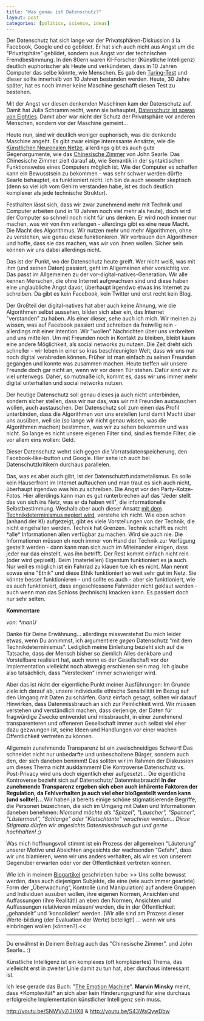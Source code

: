 ```yaml
---
title: "Was genau ist Datenschutz?"
layout: post
categories: [politics, science, ideas]
---
```

Der Datenschutz hat sich lange vor der Privatsphären-Diskussion á la Facebook, Google und co gebildet. Er hat sich auch nicht aus Angst um die "Privatsphäre" gebildet, sondern aus Angst vor der technischen Fremdbestimmung. In den 80ern waren KI-Forscher (Künstliche Intelligenz) deutlich euphorischer als Heute und verkündeten, dass in 10 Jahren Computer das selbe könnte, wie Menschen. Es gab den <a href="http://de.wikipedia.org/wiki/Turing-Test">Turing-Test</a> und dieser sollte innerhalb von 10 Jahren bestanden werden. Heute, 30 Jahre später, hat es noch immer keine Maschine geschafft diesen Test zu bestehen.

Mit der Angst vor diesen denkenden Maschinen kam der Datenschutz auf. Damit hat Julia Schramm recht, wenn sie behauptet, <a href="http://www.spiegel.de/netzwelt/netzpolitik/0,1518,749831,00.html">Datenschutz ist sowas von Eighties</a>. Damit aber war nicht der Schutz der Privatsphäre vor anderen Menschen, sondern vor der Maschine gemeint...

Heute nun, sind wir deutlich weniger euphorisch, was die denkende Maschine angeht. Es gibt zwar einige interessante Ansätze, wie die <a href="http://de.wikipedia.org/wiki/K%C3%BCnstliches_neuronales_Netz">Künstlichen Neuronalen Netze</a>, allerdings gibt es auch gute Gegenargumente, wie das <a href="http://de.wikipedia.org/wiki/Chinesisches_Zimmer">Chinesische Zimmer</a> von John Searle. Das Chinesische Zimmer zielt darauf ab, wie Semantik in der syntaktischen Funktionsweise eines Computers möglich ist. Wie der Computer es schaffen kann ein Bewusstsein zu bekommen - was sehr schwer werden dürfte. Searle behauptet, es funktioniert nicht. Ich bin da auch seeeehr skeptisch (denn so viel ich vom Gehirn verstanden habe, ist es doch deutlich komplexer als jede technische Struktur).

Festhalten lässt sich, dass wir zwar zunehmend mehr mit Technik und Computer arbeiten (und in 10 Jahren noch viel mehr als heute), doch wird der Computer so schnell noch nicht für uns denken. Er wird noch immer nur machen, was wir von ihm verlangen - allerdings gibt es eine neue Macht. Die Macht des Algorithmus. Wir nutzen mehr und mehr Algorithmen, ohne zu verstehen, wie genau diese funktionieren. Wir vertrauen den Algorithmen und hoffe, dass sie das machen, was wir von ihnen wollen. Sicher sein können wir uns dabei allerdings nicht.

Das ist der Punkt, wo der Datenschutz heute greift. Wer nicht weiß, was mit ihm (und seinen Daten) passiert, geht im Allgemeinen eher vorsichtig vor. Das passt im Allgemeinen zu der vor-digital-natives-Generation. Wir alle kennen Menschen, die ohne Internet aufgwachsen sind und diese haben eine unglaubliche Angst davor, überhaupt irgendwo etwas ins Internet zu schreiben. Da gibt es kein Facebook, kein Twitter und erst recht kein Blog.

Der Großteil der digital-natives hat aber auch keine Ahnung, wie die Algorithmen selbst aussehen, bilden sich aber ein, das Internet "verstanden" zu haben. Als einer dieser, sehe auch ich mich. Wir meinen zu wissen, was auf Facebook passiert und schreiben da freiwillig rein - allerdings mit einer Intention. Wir "wollen" Nachrichten über uns verbreiten und uns mitteilen. Um mit Freunden noch in Kontakt zu bleiben, bleibt kaum eine andere Möglichkeit, als social networks zu nutzen. Die Zeit dreht sich schneller - wir leben in einer so kras beschleunigten Welt, dass wir uns nur noch digital verabreden können. Früher ist man einfach zu seinen Freunden gegangen und konnte was zusammen machen. Heute treffen wir unsere Freunde doch gar nicht an, wenn wir vor deren Tür stehen. Dafür sind wir zu viel unterwegs. Daher, so mutmaße ich, kommt es, dass wir uns immer mehr digital unterhalten und social networks nutzen.

Der heutige Datenschutz soll genau dieses ja auch nicht unterbinden, sondern sicher stellen, dass wir nur das, was wir mit Freunden austauschen wollen, auch austauschen. Der Datenschutz soll zum einen das Profil unterbinden, dass die Algorithmen von uns erstellen (und damit Macht über uns ausüben, weil sie (so lange wir nicht genau wissen, was die Algorithmen machen) bestimmen, was wir zu sehen bekommen und was nicht. So lange es nicht unsere eigenen Filter sind, sind es fremde Filter, die vor allem eins wollen: Geld.

Dieser Datenschutz wehrt sich gegen die Vorratsdatenspeicherung, den Facebook-like-button und Google. Hier sehe ich auch bei Datenschutzkritikern durchaus parallelen.

Das, was es aber auch gibt, ist der Datenschutzfundametalismus. Es solle kein Häuserfront im Internet auftauchen und man traut es sich auch nicht, überhaupt irgendwo was hin zu schreiben. Die Angst vor den Party-Kotze-Fotos. Hier allerdings kann man es gut runterbrechen auf das "Jeder stellt das von sich ins Netz, was er da haben will", die informationelle Selbstbestimmung.
Weshalb aber auch dieser Ansatz <a href="http://deliberationfront.wordpress.com/2011/05/18/technik-frisst-privatsphare-zweithirn-fur-spackos/">mit dem Technikdeterminismus negiert wird</a>, verstehe ich nicht. Wie oben schon (anhand der KI) aufgezeigt, gibt es viele Vorstellungen von der Technik, die nicht eingehalten werden. Technik hat Grenzen. Technik schafft es nicht \*alle\* Informationen allen verfügbar zu machen. Wird sie auch nie. Die Informationen müssen eh noch immer von Hand der Technik zur Verfügung gestellt werden - dann kann man sich auch im Miteinander einigen, dass jeder nur das einstellt, was ihn betrifft. Der Rest kommt einfach nicht rein (oder wird gepixelt). Beim (materiellen) Eigentum funktioniert es ja auch. Nur weil es möglich ist ein Fahrrad zu klauen tue ich es nicht. Man nennt sowas eine "Ethik" und diese Ethik funktioniert so weit sehr gut im Netz. Sie könnte besser funktionieren - und sollte es auch - aber sie funktioniert, wie es auch funktioniert, dass angeschlossene Fahrräder nicht geklaut werden - auch wenn man das Schloss (technisch) knacken kann. Es passiert doch nur sehr selten.
		

__Kommentare__
			
_von: \*manU_
			
Danke für Deine Erwähnung... allerdings missverstehst Du mich leider etwas, wenn Du annimmst, ich argumentiere _gegen_ Datenschutz "mit dem Technikdeterminismus". Lediglich meine Einleitung bezieht sich auf die Tatsache, dass der Mensch bisher so ziemlich Alles denkbare und Vorstellbare realisiert hat, auch wenn es der Gesellschaft vor der Implementation vielleicht noch abwegig erschienen sein mag. 
Ich glaube also tatsächlich, dass "Verstecken" immer schwieriger wird. 

Aber das ist nicht der eigentliche Punkt meiner Ausführungen:
Im Grunde ziele ich darauf ab, unsere individuelle ethische Sensibilität im Bezug auf den Umgang mit Daten zu schärfen. Ganz einfach gesagt, sollten wir darauf Hinwirken, dass Datenmissbrauch an sich zur Peinlichkeit wird. Wir müssen verstehen und verständlich machen, dass derjenige, der Daten für fragwürdige Zwecke entwendet und missbraucht, in einer zunehmend transparenteren und offeneren Gesellschaft  immer auch selbst viel eher dazu gezwungen ist, seine Ideen und Handlungen vor einer wachen Öffentlichkeit vertreten zu können. 

Allgemein zunehmende Transparenz ist ein zweischneidiges Schwert! 
Das schneidet nicht nur unbedarfte und unbescholtene Bürger, sondern auch den, der sich daneben benimmt! Das sollten wir im Rahmen der Diskussion um dieses Thema nicht ausklammern! Die Kontroverse Datenschutz vs. Post-Privacy wird uns doch eigentlich eher aufgesetzt... Die eigentliche Kontroverse bezieht sich auf Datenschutz/ Datenmissbrauch!
<strong>In der zunehmende Transparenz ergeben sich eben auch inhärente Faktoren der Regulation, da Fehlverhalten ja auch viel eher bloßgestellt werden kann (und sollte!)... </strong> 
Wir haben ja bereits einige schöne stigmatisierende Begriffe, die Personen bezeichnen, die sich im Umgang mit Daten und Informationen daneben benehmen: <i>Niemand möchte als "Spitzel", "Lauscher", "Spanner", "Lästermaul", "Schlange" oder "Klatschtante" verschrien werden... Diese Stigmata dürfen wir angesichts Datenmissbrauch gut und gerne hochhalten!</i> ;)

Was mich hoffnungsvoll stimmt ist ein Prozess der allgemeinen "Läuterung" unserer Motive und Absichten angesichts der wachsenden "Gefahr", dass wir uns blamieren, wenn wir uns anders verhalten, als wir es von unserem Gegenüber erwarten oder vor der Öffentlichkeit vertreten können. 

Wie ich in meinem <a href="http://deliberationfront.wordpress.com/2011/05/18/technik-frisst-privatsphare-zweithirn-fur-spackos/" rel="nofollow">Blogartikel</a> geschrieben habe:
&gt;&gt; Uns sollte bewusst werden, dass auch diejenigen Subjekte, die eine (wie auch immer geartete) Form der „Überwachung“, Kontrolle (und Manipulation) auf andere Gruppen und Individuen ausüben wollen, ihre eigenen Normen, Ansichten und Auffassungen (ihre Realität!) an eben den Normen, Ansichten und Auffassungen relativieren müssen/ werden, die in der Öffentlichkeit „gehandelt“ und ‘konsolidiert’ werden. \[Wir alle sind am Prozess dieser Werte-bildung (der Evaluation der Werte) beteiligt!\] … wenn wir uns einbringen wollen (können?).&lt;&lt;

_____________________________________________________________________
Du erwähnst in Deinem Beitrag auch das &quot;Chinesische Zimmer&quot;. und John Searle.. :)

Künstliche Intelligenz ist ein komplexes (oft kompliziertes) Thema, das vielleicht erst in zweiter Linie damit zu tun hat, aber durchaus interessant ist. 

Ich lese gerade das Buch: &quot;<a href="http://books.google.com/books/about/The_Emotion_Machine.html?id=OqbMnWDKIJ4C" rel="nofollow">The Emotion Machine</a>".
<strong>Marvin Minsky</strong> meint, dass \*Komplexität\* an sich aber kein Hinderungsgrund für eine durchaus erfolgreiche Implementation künstlicher Intelligenz sein muss. 

http://youtu.be/SNWVvZi3HX8
&amp; 
http://youtu.be/S43WaQywDbw

